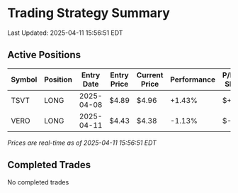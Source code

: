 # Trading Strategy Summary

Last Updated: 2025-04-11 15:56:51 EDT

## Active Positions

| Symbol | Position | Entry Date | Entry Price | Current Price | Performance | P/L per Share |
|--------|----------|------------|-------------|---------------|-------------|--------------|
| TSVT | LONG | 2025-04-08 | $4.89 | $4.96 | +1.43% | $+0.07 |
| VERO | LONG | 2025-04-11 | $4.43 | $4.38 | -1.13% | $-0.05 |

*Prices are real-time as of 2025-04-11 15:56:51 EDT*

## Completed Trades

No completed trades